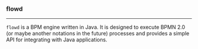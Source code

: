 ### flowd

-----


``flowd`` is a BPM engine written in Java. It is designed to execute BPMN 2.0 (or maybe another notations in the future) processes and provides a simple API for integrating with Java applications.
